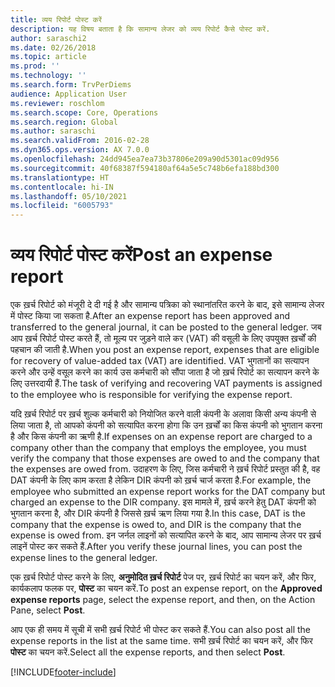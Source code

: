 ```yaml
---
title: व्यय रिपोर्ट पोस्ट करें
description: यह विषय बताता है कि सामान्य लेजर को व्यय रिपोर्ट कैसे पोस्ट करें.
author: saraschi2
ms.date: 02/26/2018
ms.topic: article
ms.prod: ''
ms.technology: ''
ms.search.form: TrvPerDiems
audience: Application User
ms.reviewer: roschlom
ms.search.scope: Core, Operations
ms.search.region: Global
ms.author: saraschi
ms.search.validFrom: 2016-02-28
ms.dyn365.ops.version: AX 7.0.0
ms.openlocfilehash: 24dd945ea7ea73b37806e209a90d5301ac09d956
ms.sourcegitcommit: 40f68387f594180af64a5e5c748b6efa188bd300
ms.translationtype: HT
ms.contentlocale: hi-IN
ms.lasthandoff: 05/10/2021
ms.locfileid: "6005793"
---
```

# <a name="post-an-expense-report"></a><span data-ttu-id="9b1fa-103">व्यय रिपोर्ट पोस्ट करें</span><span class="sxs-lookup"><span data-stu-id="9b1fa-103">Post an expense report</span></span>

<span data-ttu-id="9b1fa-104">एक ख़र्च रिपोर्ट को मंजूरी दे दी गई है और सामान्य पत्रिका को स्थानांतरित करने के बाद, इसे सामान्य लेजर में पोस्ट किया जा सकता है.</span><span class="sxs-lookup"><span data-stu-id="9b1fa-104">After an expense report has been approved and transferred to the general journal, it can be posted to the general ledger.</span></span> <span data-ttu-id="9b1fa-105">जब आप ख़र्च रिपोर्ट पोस्ट करते हैं, तो मूल्य पर जुड़ने वाले कर (VAT) की वसूली के लिए उपयुक्त ख़र्चों की पहचान की जाती है.</span><span class="sxs-lookup"><span data-stu-id="9b1fa-105">When you post an expense report, expenses that are eligible for recovery of value-added tax (VAT) are identified.</span></span> <span data-ttu-id="9b1fa-106">VAT भुगतानों का सत्यापन करने और उन्हें वसूल करने का कार्य उस कर्मचारी को सौंपा जाता है जो ख़र्च रिपोर्ट का सत्यापन करने के लिए उत्तरदायी हैं.</span><span class="sxs-lookup"><span data-stu-id="9b1fa-106">The task of verifying and recovering VAT payments is assigned to the employee who is responsible for verifying the expense report.</span></span>

<span data-ttu-id="9b1fa-107">यदि ख़र्च रिपोर्ट पर ख़र्च शुल्क कर्मचारी को नियोजित करने वाली कंपनी के अलावा किसी अन्य कंपनी से लिया जाता है, तो आपको कंपनी को सत्यापित करना होगा कि उन ख़र्चों का किस कंपनी को भुगतान करना है और किस कंपनी का ऋणी है.</span><span class="sxs-lookup"><span data-stu-id="9b1fa-107">If expenses on an expense report are charged to a company other than the company that employs the employee, you must verify the company that those expenses are owed to and the company that the expenses are owed from.</span></span> <span data-ttu-id="9b1fa-108">उदाहरण के लिए, जिस कर्मचारी ने ख़र्च रिपोर्ट प्रस्तुत की है, वह DAT कंपनी के लिए काम करता है लेकिन DIR कंपनी को ख़र्च चार्ज करता है.</span><span class="sxs-lookup"><span data-stu-id="9b1fa-108">For example, the employee who submitted an expense report works for the DAT company but charged an expense to the DIR company.</span></span> <span data-ttu-id="9b1fa-109">इस मामले में, ख़र्च करने हेतु DAT कंपनी को भुगतान करना है, और DIR कंपनी है जिससे ख़र्च ऋण लिया गया है.</span><span class="sxs-lookup"><span data-stu-id="9b1fa-109">In this case, DAT is the company that the expense is owed to, and DIR is the company that the expense is owed from.</span></span> <span data-ttu-id="9b1fa-110">इन जर्नल लाइनों को सत्यापित करने के बाद, आप सामान्य लेजर पर ख़र्च लाइनें पोस्ट कर सकते हैं.</span><span class="sxs-lookup"><span data-stu-id="9b1fa-110">After you verify these journal lines, you can post the expense lines to the general ledger.</span></span>

<span data-ttu-id="9b1fa-111">एक ख़र्च रिपोर्ट पोस्ट करने के लिए, **अनुमोदित ख़र्च रिपोर्ट** पेज पर, ख़र्च रिपोर्ट का चयन करें, और फिर, कार्यकलाप फलक पर, **पोस्ट** का चयन करें.</span><span class="sxs-lookup"><span data-stu-id="9b1fa-111">To post an expense report, on the **Approved expense reports** page, select the expense report, and then, on the Action Pane, select **Post**.</span></span>

<span data-ttu-id="9b1fa-112">आप एक ही समय में सूची में सभी ख़र्च रिपोर्ट भी पोस्ट कर सकते हैं.</span><span class="sxs-lookup"><span data-stu-id="9b1fa-112">You can also post all the expense reports in the list at the same time.</span></span> <span data-ttu-id="9b1fa-113">सभी ख़र्च रिपोर्ट का चयन करें, और फिर **पोस्ट** का चयन करें.</span><span class="sxs-lookup"><span data-stu-id="9b1fa-113">Select all the expense reports, and then select **Post**.</span></span>


[!INCLUDE[footer-include](../includes/footer-banner.md)]